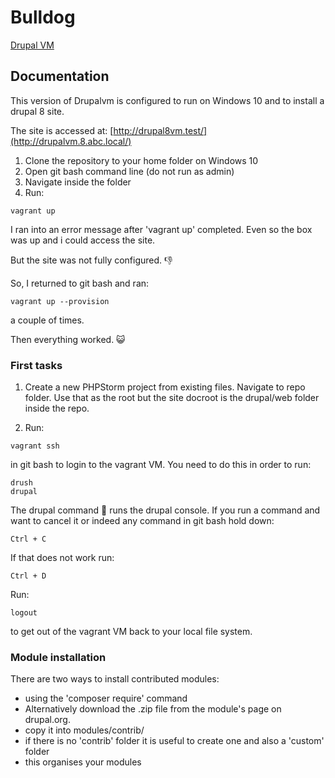 # Bulldog
[Drupal VM](https://www.drupalvm.com/)

## Documentation

This version of Drupalvm is configured to run on Windows 10 and to install a drupal 8 site.

The site is accessed at: [http://drupal8vm.test/](http://drupalvm.8.abc.local/)

1. Clone the repository to your home folder on Windows 10
2. Open git bash command line (do not run as admin)
3. Navigate inside the folder
4. Run:
```
vagrant up
```
I ran into an error message after 'vagrant up' completed. Even so the box was up and i could access the site.

But the site was not fully configured. :-1:

So, I returned to git bash and ran:
```
vagrant up --provision
```
a couple of times.

Then everything worked. :smiley_cat:

### First tasks

1. Create a new PHPStorm project from existing files. Navigate to repo folder.
Use that as the root but the site docroot is the drupal/web folder inside the repo.

2. Run:
```
vagrant ssh
```
in git bash to login to the vagrant VM. You need to do this in order 
to run:
```
drush
drupal
```
The drupal command :muscle: runs the drupal console.
If you run a command and want to cancel it or indeed any command in git bash hold down:
```
Ctrl + C
```
If that does not work run:
```
Ctrl + D
```
Run: 
```
logout 
```
to get out of the vagrant VM back to your local file system.

### Module installation

There are two ways to install contributed modules:
- using the 'composer require' command
- Alternatively download the .zip file from the module's page on drupal.org. 
- copy it into modules/contrib/
- if there is no 'contrib' folder it is useful to create one and also a 'custom' folder 
- this organises your modules
